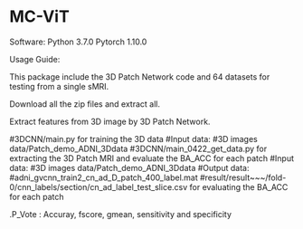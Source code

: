 # MC-ViT
Software: Python 3.7.0 Pytorch 1.10.0

Usage Guide:

This package include the 3D Patch Network code and 64 datasets for testing from a single sMRI.

Download all the zip files and extract all.

Extract features from 3D image by 3D Patch Network.

 #3DCNN/main.py for training the 3D data
         #Input data: 
                 #3D images data/Patch_demo_ADNI_3Ddata
 #3DCNN/main_0422_get_data.py for extracting the 3D Patch MRI and evaluate the BA_ACC for each patch
        #Input data: 
	          #3D images data/Patch_demo_ADNI_3Ddata
        #Output data:
            #adni_gvcnn_train2_cn_ad_D_patch_400_label.mat 
            #result/result~~~/fold-0/cnn_labels/section/cn_ad_label_test_slice.csv  for evaluating the BA_ACC for each patch
	
.P_Vote : Accuray, fscore, gmean, sensitivity and specificity  

